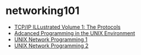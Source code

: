 # networking101

- [TCP/IP ILLustrated Volume 1: The Protocols](https://book.douban.com/subject/1088054)
- [Adcanced Programming in the UNIX Environment](https://book.douban.com/subject/25900403)
- [UNIX Network Programming 1](https://book.douban.com/subject/1500149)
- [UNIX Network Programming 2](https://book.douban.com/subject/4118577/)